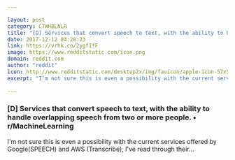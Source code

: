```yaml
---

layout: post
category: C7WHBLNLR
title: "[D] Services that convert speech to text, with the ability to handle overlapping speech from two or more people. • r/MachineLearning"
date: 2017-12-12 04:28:23
link: https://vrhk.co/2ygfIfF
image: https://www.redditstatic.com/icon.png
domain: reddit.com
author: "reddit"
icon: http://www.redditstatic.com/desktop2x/img/favicon/apple-icon-57x57.png
excerpt: "I'm not sure this is even a possibility with the current services offered by Google(SPEECH) and AWS (Transcribe), I've read through their..."

---
```


### [D] Services that convert speech to text, with the ability to handle overlapping speech from two or more people. • r/MachineLearning

I'm not sure this is even a possibility with the current services offered by Google(SPEECH) and AWS (Transcribe), I've read through their...